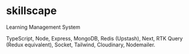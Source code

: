 # skillscape

Learning Management System

TypeScript, Node, Express, MongoDB, Redis (Upstash), Next, RTK Query (Redux equivalent), Socket, Tailwind, Cloudinary, Nodemailer.
